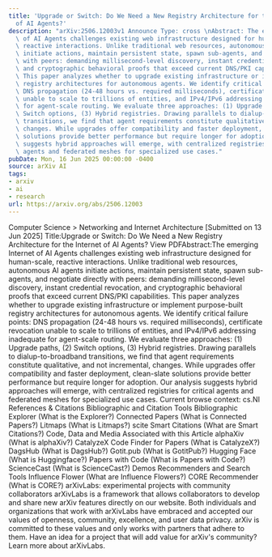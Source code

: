 ```yaml
---
title: 'Upgrade or Switch: Do We Need a New Registry Architecture for the Internet
  of AI Agents?'
description: "arXiv:2506.12003v1 Announce Type: cross \nAbstract: The emerging Internet\
  \ of AI Agents challenges existing web infrastructure designed for human-scale,\
  \ reactive interactions. Unlike traditional web resources, autonomous AI agents\
  \ initiate actions, maintain persistent state, spawn sub-agents, and negotiate directly\
  \ with peers: demanding millisecond-level discovery, instant credential revocation,\
  \ and cryptographic behavioral proofs that exceed current DNS/PKI capabilities.\
  \ This paper analyzes whether to upgrade existing infrastructure or implement purpose-built\
  \ registry architectures for autonomous agents. We identify critical failure points:\
  \ DNS propagation (24-48 hours vs. required milliseconds), certificate revocation\
  \ unable to scale to trillions of entities, and IPv4/IPv6 addressing inadequate\
  \ for agent-scale routing. We evaluate three approaches: (1) Upgrade paths, (2)\
  \ Switch options, (3) Hybrid registries. Drawing parallels to dialup-to-broadband\
  \ transitions, we find that agent requirements constitute qualitative, and not incremental,\
  \ changes. While upgrades offer compatibility and faster deployment, clean-slate\
  \ solutions provide better performance but require longer for adoption. Our analysis\
  \ suggests hybrid approaches will emerge, with centralized registries for critical\
  \ agents and federated meshes for specialized use cases."
pubDate: Mon, 16 Jun 2025 00:00:00 -0400
source: arXiv AI
tags:
- arxiv
- ai
- research
url: https://arxiv.org/abs/2506.12003
---
```


Computer Science > Networking and Internet Architecture
[Submitted on 13 Jun 2025]
Title:Upgrade or Switch: Do We Need a New Registry Architecture for the Internet of AI Agents?
View PDFAbstract:The emerging Internet of AI Agents challenges existing web infrastructure designed for human-scale, reactive interactions. Unlike traditional web resources, autonomous AI agents initiate actions, maintain persistent state, spawn sub-agents, and negotiate directly with peers: demanding millisecond-level discovery, instant credential revocation, and cryptographic behavioral proofs that exceed current DNS/PKI capabilities. This paper analyzes whether to upgrade existing infrastructure or implement purpose-built registry architectures for autonomous agents. We identify critical failure points: DNS propagation (24-48 hours vs. required milliseconds), certificate revocation unable to scale to trillions of entities, and IPv4/IPv6 addressing inadequate for agent-scale routing. We evaluate three approaches: (1) Upgrade paths, (2) Switch options, (3) Hybrid registries. Drawing parallels to dialup-to-broadband transitions, we find that agent requirements constitute qualitative, and not incremental, changes. While upgrades offer compatibility and faster deployment, clean-slate solutions provide better performance but require longer for adoption. Our analysis suggests hybrid approaches will emerge, with centralized registries for critical agents and federated meshes for specialized use cases.
Current browse context:
cs.NI
References & Citations
Bibliographic and Citation Tools
Bibliographic Explorer (What is the Explorer?)
Connected Papers (What is Connected Papers?)
Litmaps (What is Litmaps?)
scite Smart Citations (What are Smart Citations?)
Code, Data and Media Associated with this Article
alphaXiv (What is alphaXiv?)
CatalyzeX Code Finder for Papers (What is CatalyzeX?)
DagsHub (What is DagsHub?)
Gotit.pub (What is GotitPub?)
Hugging Face (What is Huggingface?)
Papers with Code (What is Papers with Code?)
ScienceCast (What is ScienceCast?)
Demos
Recommenders and Search Tools
Influence Flower (What are Influence Flowers?)
CORE Recommender (What is CORE?)
arXivLabs: experimental projects with community collaborators
arXivLabs is a framework that allows collaborators to develop and share new arXiv features directly on our website.
Both individuals and organizations that work with arXivLabs have embraced and accepted our values of openness, community, excellence, and user data privacy. arXiv is committed to these values and only works with partners that adhere to them.
Have an idea for a project that will add value for arXiv's community? Learn more about arXivLabs.